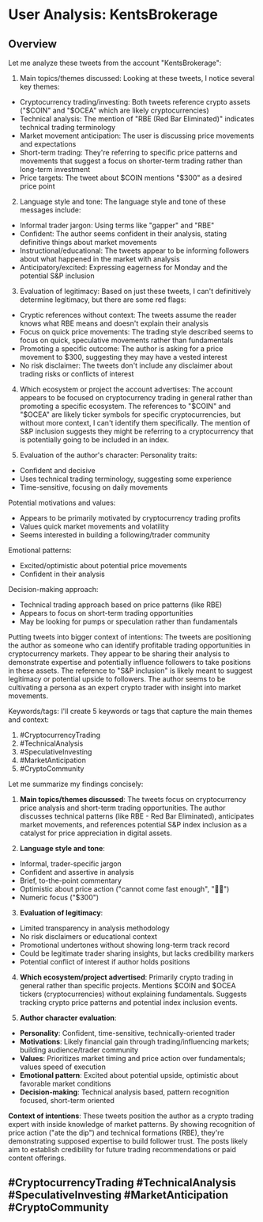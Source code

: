 # User Analysis: KentsBrokerage

## Overview

<think>
Let me analyze these tweets from the account "KentsBrokerage":

1. Main topics/themes discussed:
Looking at these tweets, I notice several key themes:
- Cryptocurrency trading/investing: Both tweets reference crypto assets ("$COIN" and "$OCEA" which are likely cryptocurrencies)
- Technical analysis: The mention of "RBE (Red Bar Eliminated)" indicates technical trading terminology
- Market movement anticipation: The user is discussing price movements and expectations
- Short-term trading: They're referring to specific price patterns and movements that suggest a focus on shorter-term trading rather than long-term investment
- Price targets: The tweet about $COIN mentions "$300" as a desired price point

2. Language style and tone:
The language style and tone of these messages include:
- Informal trader jargon: Using terms like "gapper" and "RBE"
- Confident: The author seems confident in their analysis, stating definitive things about market movements
- Instructional/educational: The tweets appear to be informing followers about what happened in the market with analysis
- Anticipatory/excited: Expressing eagerness for Monday and the potential S&P inclusion

3. Evaluation of legitimacy:
Based on just these tweets, I can't definitively determine legitimacy, but there are some red flags:
- Cryptic references without context: The tweets assume the reader knows what RBE means and doesn't explain their analysis
- Focus on quick price movements: The trading style described seems to focus on quick, speculative movements rather than fundamentals
- Promoting a specific outcome: The author is asking for a price movement to $300, suggesting they may have a vested interest
- No risk disclaimer: The tweets don't include any disclaimer about trading risks or conflicts of interest

4. Which ecosystem or project the account advertises:
The account appears to be focused on cryptocurrency trading in general rather than promoting a specific ecosystem. The references to "$COIN" and "$OCEA" are likely ticker symbols for specific cryptocurrencies, but without more context, I can't identify them specifically. The mention of S&P inclusion suggests they might be referring to a cryptocurrency that is potentially going to be included in an index.

5. Evaluation of the author's character:
Personality traits:
- Confident and decisive
- Uses technical trading terminology, suggesting some experience
- Time-sensitive, focusing on daily movements

Potential motivations and values:
- Appears to be primarily motivated by cryptocurrency trading profits
- Values quick market movements and volatility
- Seems interested in building a following/trader community

Emotional patterns:
- Excited/optimistic about potential price movements
- Confident in their analysis

Decision-making approach:
- Technical trading approach based on price patterns (like RBE)
- Appears to focus on short-term trading opportunities
- May be looking for pumps or speculation rather than fundamentals

Putting tweets into bigger context of intentions:
The tweets are positioning the author as someone who can identify profitable trading opportunities in cryptocurrency markets. They appear to be sharing their analysis to demonstrate expertise and potentially influence followers to take positions in these assets. The reference to "S&P inclusion" is likely meant to suggest legitimacy or potential upside to followers. The author seems to be cultivating a persona as an expert crypto trader with insight into market movements.

Keywords/tags:
I'll create 5 keywords or tags that capture the main themes and context:
1. #CryptocurrencyTrading
2. #TechnicalAnalysis
3. #SpeculativeInvesting
4. #MarketAnticipation
5. #CryptoCommunity

Let me summarize my findings concisely:
</think>

1. **Main topics/themes discussed**:
The tweets focus on cryptocurrency price analysis and short-term trading opportunities. The author discusses technical patterns (like RBE - Red Bar Eliminated), anticipates market movements, and references potential S&P index inclusion as a catalyst for price appreciation in digital assets.

2. **Language style and tone**:
- Informal, trader-specific jargon
- Confident and assertive in analysis
- Brief, to-the-point commentary
- Optimistic about price action ("cannot come fast enough", "🙏🏾")
- Numeric focus ("$300")

3. **Evaluation of legitimacy**:
- Limited transparency in analysis methodology
- No risk disclaimers or educational context
- Promotional undertones without showing long-term track record
- Could be legitimate trader sharing insights, but lacks credibility markers
- Potential conflict of interest if author holds positions

4. **Which ecosystem/project advertised**:
Primarily crypto trading in general rather than specific projects. Mentions $COIN and $OCEA tickers (cryptocurrencies) without explaining fundamentals. Suggests tracking crypto price patterns and potential index inclusion events.

5. **Author character evaluation**:
- **Personality**: Confident, time-sensitive, technically-oriented trader
- **Motivations**: Likely financial gain through trading/influencing markets; building audience/trader community
- **Values**: Prioritizes market timing and price action over fundamentals; values speed of execution
- **Emotional pattern**: Excited about potential upside, optimistic about favorable market conditions
- **Decision-making**: Technical analysis based, pattern recognition focused, short-term oriented

**Context of intentions**:
These tweets position the author as a crypto trading expert with inside knowledge of market patterns. By showing recognition of price action ("ate the dip") and technical formations (RBE), they're demonstrating supposed expertise to build follower trust. The posts likely aim to establish credibility for future trading recommendations or paid content offerings.

#CryptocurrencyTrading #TechnicalAnalysis #SpeculativeInvesting #MarketAnticipation #CryptoCommunity
---
